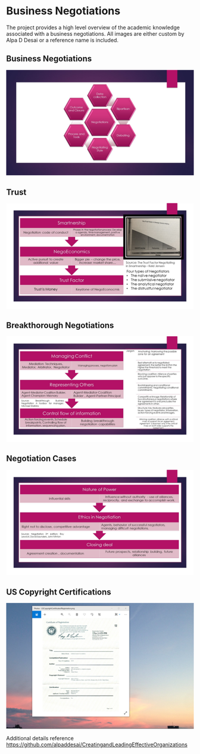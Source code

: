 # Business Negotiations

The project provides a high level overview of the academic knowledge associated with a business negotiations. All images are either custom by Alpa D Desai or a reference name is included. 

## Business Negotiations
![image](Negotiations.jpg)

## Trust
![image](TrustFactorSlide.jpg)

## Breakthorough Negotiations
![image](Breakthrough.jpg)

## Negotiation Cases
![image](NegotiationCases.jpg)

## US Copyright Certifications
![image](USCopyrightCertificate.png)

Additional details reference https://github.com/alpaddesai/CreatingandLeadingEffectiveOrganizations
